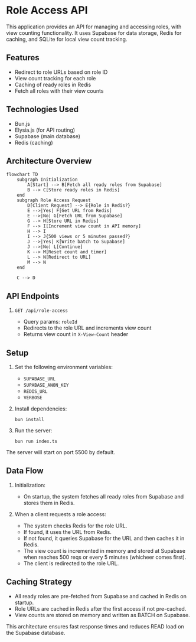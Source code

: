 # Role Access API

This application provides an API for managing and accessing roles, with view counting functionality. It uses Supabase for data storage, Redis for caching, and SQLite for local view count tracking.

## Features

- Redirect to role URLs based on role ID
- View count tracking for each role
- Caching of ready roles in Redis
- Fetch all roles with their view counts

## Technologies Used

- Bun.js
- Elysia.js (for API routing)
- Supabase (main database)
- Redis (caching)

## Architecture Overview

```mermaid
flowchart TD
    subgraph Initialization
        A[Start] --> B[Fetch all ready roles from Supabase]
        B --> C[Store ready roles in Redis]
    end
    subgraph Role Access Request
        D[Client Request] --> E{Role in Redis?}
        E -->|Yes| F[Get URL from Redis]
        E -->|No| G[Fetch URL from Supabase]
        G --> H[Store URL in Redis]
        F --> I[Increment view count in API memory]
        H --> I
        I --> J{500 views or 5 minutes passed?}
        J -->|Yes| K[Write batch to Supabase]
        J -->|No| L[Continue]
        K --> M[Reset count and timer]
        L --> N[Redirect to URL]
        M --> N
    end

    C --> D
```

## API Endpoints

1. `GET /api/role-access`

   - Query params: `roleId`
   - Redirects to the role URL and increments view count
   - Returns view count in `X-View-Count` header

## Setup

1. Set the following environment variables:

   - `SUPABASE_URL`
   - `SUPABASE_ANON_KEY`
   - `REDIS_URL`
   - `VERBOSE`

2. Install dependencies:

   ```
   bun install
   ```

3. Run the server:
   ```
   bun run index.ts
   ```

The server will start on port 5500 by default.

## Data Flow

1. Initialization:

   - On startup, the system fetches all ready roles from Supabase and stores them in Redis.

2. When a client requests a role access:

   - The system checks Redis for the role URL.
   - If found, it uses the URL from Redis.
   - If not found, it queries Supabase for the URL and then caches it in Redis.
   - The view count is incremented in memory and stored at Supabase when reaches 500 reqs or every 5 minutes (whicheer comes first).
   - The client is redirected to the role URL.

## Caching Strategy

- All ready roles are pre-fetched from Supabase and cached in Redis on startup.
- Role URLs are cached in Redis after the first access if not pre-cached.
- View counts are stored on memory and written as BATCH on Supabase.

This architecture ensures fast response times and reduces READ load on the Supabase database.
